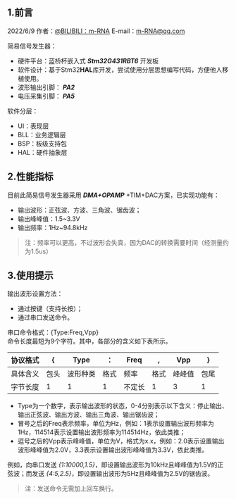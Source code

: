 ## 1.前言
2022/6/9  作者：[@BILIBILI：m-RNA](https://space.bilibili.com/41224928  "@BILIBILI：m-RNA 个人主页")    E-mail：m-RNA@qq.com      

简易信号发生器：
- 硬件平台：蓝桥杯嵌入式 ***Stm32G431RBT6*** 开发板
- 软件设计：基于Stm32**HAL**库开发，尝试使用分层思想编写代码，方便他人移植使用。
- 波形输出引脚： ***PA2***
- 电压采集引脚： ***PA5***

软件分层：
- UI：表现层
- BLL：业务逻辑层
- BSP：板级支持包
- HAL：硬件抽象层
## 2.性能指标
目前此简易信号发生器采用 ***DMA+OPAMP*** +TIM+DAC方案，已实现功能有：
- 输出波形：正弦波、方波、三角波、锯齿波；
- 输出峰峰值：1.5~3.3V
- 输出频率：1Hz~94.8kHz
> 注：频率可以更高，不过波形会失真，因为DAC的转换需要时间（经测量约为1.5us）
## 3.使用提示
输出波形设置方法：
- 通过按键（支持长按）；
- 通过串口发送命令。 

串口命令格式：{Type:Freq,Vpp}  
命令长度最短为9个字符。其中，各部分的含义如下表所示。  

| 协议格式 | {    | Type     | ：   | Freq   | ,    | Vpp    | }    |
| -------- | ---- | -------- | ---- | ------ | ---- | ------ | ---- |
| 具体含义 | 包头 | 波形种类 | 格式 | 频率   | 格式 | 峰峰值 | 包尾 |
| 字节长度 | 1    | 1        | 1    | 不定长 | 1    | 3      | 1    |

- Type为一个数字，表示输出波形的状态，0-4分别表示以下含义：停止输出、输出正弦波、输出方波、输出三角波、输出锯齿波；  
- 冒号之后的Freq表示频率，单位为Hz，例如：1表示设置输出波形频率为1Hz，114514表示设置输出波形频率为114514Hz，依此类推；  
- 逗号之后的Vpp表示峰峰值，单位为V，格式为x.x，例如：2.0表示设置输出波形峰峰值为2.0V，3.3表示设置输出波形峰峰值为3.3V，依此类推。  

例如，向串口发送 *{1:10000,1.5}*，即设置输出波形为10kHz且峰峰值为1.5V的正弦波；而发送 *{4:5,2.5}*，即设置输出波形为5Hz且峰峰值为2.5V的锯齿波。
> 注：发送命令无需加上回车换行。

